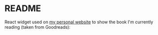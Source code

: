 # README

React widget used on [my personal website](https://egrajeda.com) to show the book I'm currently reading (taken from Goodreads):
